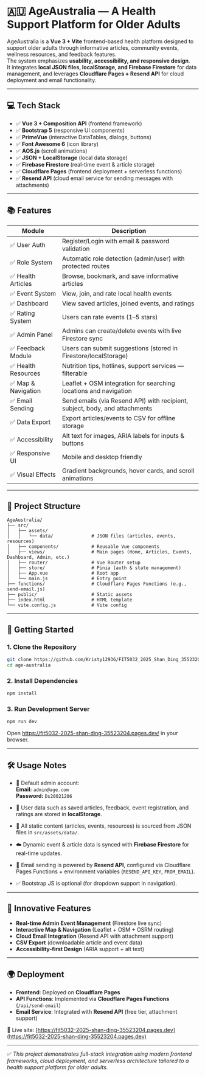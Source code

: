 # 🇦🇺 AgeAustralia — A Health Support Platform for Older Adults

AgeAustralia is a **Vue 3 + Vite** frontend-based health platform designed to support older adults through informative articles, community events, wellness resources, and feedback features.  
The system emphasizes **usability, accessibility, and responsive design**.  
It integrates **local JSON files, localStorage, and Firebase Firestore** for data management, and leverages **Cloudflare Pages + Resend API** for cloud deployment and email functionality.

---

## 💻 Tech Stack



- ✅ **Vue 3 + Composition API** (frontend framework) 
- ✅ **Bootstrap 5** (responsive UI components)  
- ✅ **PrimeVue** (interactive DataTables, dialogs, buttons)  
- ✅ **Font Awesome 6** (icon library)  
- ✅ **AOS.js** (scroll animations)  
- ✅ **JSON + LocalStorage** (local data storage)  
- ✅ **Firebase Firestore** (real-time event & article storage)  
- ✅ **Cloudflare Pages** (frontend deployment + serverless functions)  
- ✅ **Resend API** (cloud email service for sending messages with attachments)  

---

## 📚 Features

| Module             | Description                                                  |
| ------------------ | ------------------------------------------------------------ |
| ✅ User Auth        | Register/Login with email & password validation              |
| ✅ Role System      | Automatic role detection (admin/user) with protected routes  |
| ✅ Health Articles  | Browse, bookmark, and save informative articles              |
| ✅ Event System     | View, join, and rate local health events                     |
| ✅ Dashboard        | View saved articles, joined events, and ratings              |
| ✅ Rating System    | Users can rate events (1–5 stars)                            |
| ✅ Admin Panel      | Admins can create/delete events with live Firestore sync     |
| ✅ Feedback Module  | Users can submit suggestions (stored in Firestore/localStorage) |
| ✅ Health Resources | Nutrition tips, hotlines, support services — filterable      |
| ✅ Map & Navigation | Leaflet + OSM integration for searching locations and navigation |
| ✅ Email Sending    | Send emails (via Resend API) with recipient, subject, body, and attachments |
| ✅ Data Export      | Export articles/events to CSV for offline storage            |
| ✅ Accessibility    | Alt text for images, ARIA labels for inputs & buttons        |
| ✅ Responsive UI    | Mobile and desktop friendly                                  |
| ✅ Visual Effects   | Gradient backgrounds, hover cards, and scroll animations     |

---

## 📁 Project Structure

```
AgeAustralia/
├── src/
│   ├── assets/
│   │   └── data/              # JSON files (articles, events, resources)
│   ├── components/            # Reusable Vue components
│   ├── views/                 # Main pages (Home, Articles, Events, Dashboard, Admin, etc.)
│   ├── router/                # Vue Router setup
│   ├── store/                 # Pinia (auth & state management)
│   ├── App.vue                # Root app
│   └── main.js                # Entry point
├── functions/                 # Cloudflare Pages Functions (e.g., send-email.js)
├── public/                    # Static assets
├── index.html                 # HTML template
└── vite.config.js             # Vite config
```

---

## 🚀 Getting Started

### 1. Clone the Repository

```bash
git clone https://github.com/Kristy12936/FIT5032_2025_Shan_Ding_35523204.git
cd age-australia
```

### 2. Install Dependencies

```bash
npm install
```

### 3. Run Development Server

```bash
npm run dev
```

Open https://fit5032-2025-shan-ding-35523204.pages.dev/ in your browser.

---

## 🛠️ Usage Notes

- 👤 Default admin account:  
  **Email:** `admin@age.com`  
  **Password:** `Ds20021206`

- 🧠 User data such as saved articles, feedback, event registration, and ratings are stored in **localStorage**.  

- 📂 All static content (articles, events, resources) is sourced from JSON files in `src/assets/data/`.  

- ☁️ Dynamic event & article data is synced with **Firebase Firestore** for real-time updates.  

- 📧 Email sending is powered by **Resend API**, configured via Cloudflare Pages Functions + environment variables (`RESEND_API_KEY`, `FROM_EMAIL`).  

- ✅ Bootstrap JS is optional (for dropdown support in navigation).  

---

## 🌟 Innovative Features

- **Real-time Admin Event Management** (Firestore live sync)  
- **Interactive Map & Navigation** (Leaflet + OSM + OSRM routing)  
- **Cloud Email Integration** (Resend API with attachment support)  
- **CSV Export** (downloadable article and event data)  
- **Accessibility-first Design** (ARIA support + alt text)  

---

## 🌍 Deployment

- **Frontend**: Deployed on **Cloudflare Pages**  
- **API Functions**: Implemented via **Cloudflare Pages Functions** (`/api/send-email`)  
- **Email Service**: Integrated with **Resend API** (free tier, attachment support)  

🔗 Live site: [https://fit5032-2025-shan-ding-35523204.pages.dev](https://fit5032-2025-shan-ding-35523204.pages.dev)

---

✅ *This project demonstrates full-stack integration using modern frontend frameworks, cloud deployment, and serverless architecture tailored to a health support platform for older adults.*  